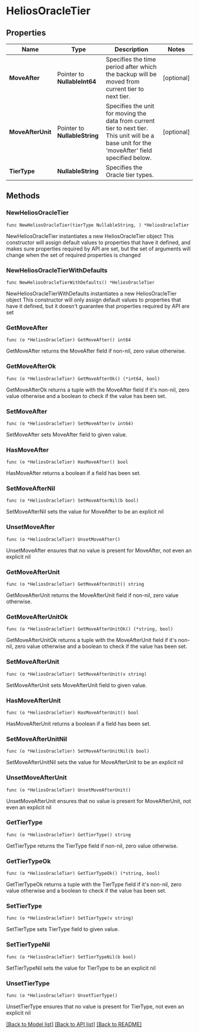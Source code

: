 # HeliosOracleTier

## Properties

Name | Type | Description | Notes
------------ | ------------- | ------------- | -------------
**MoveAfter** | Pointer to **NullableInt64** | Specifies the time period after which the backup will be moved from current tier to next tier. | [optional] 
**MoveAfterUnit** | Pointer to **NullableString** | Specifies the unit for moving the data from current tier to next tier. This unit will be a base unit for the &#39;moveAfter&#39; field specified below. | [optional] 
**TierType** | **NullableString** | Specifies the Oracle tier types. | 

## Methods

### NewHeliosOracleTier

`func NewHeliosOracleTier(tierType NullableString, ) *HeliosOracleTier`

NewHeliosOracleTier instantiates a new HeliosOracleTier object
This constructor will assign default values to properties that have it defined,
and makes sure properties required by API are set, but the set of arguments
will change when the set of required properties is changed

### NewHeliosOracleTierWithDefaults

`func NewHeliosOracleTierWithDefaults() *HeliosOracleTier`

NewHeliosOracleTierWithDefaults instantiates a new HeliosOracleTier object
This constructor will only assign default values to properties that have it defined,
but it doesn't guarantee that properties required by API are set

### GetMoveAfter

`func (o *HeliosOracleTier) GetMoveAfter() int64`

GetMoveAfter returns the MoveAfter field if non-nil, zero value otherwise.

### GetMoveAfterOk

`func (o *HeliosOracleTier) GetMoveAfterOk() (*int64, bool)`

GetMoveAfterOk returns a tuple with the MoveAfter field if it's non-nil, zero value otherwise
and a boolean to check if the value has been set.

### SetMoveAfter

`func (o *HeliosOracleTier) SetMoveAfter(v int64)`

SetMoveAfter sets MoveAfter field to given value.

### HasMoveAfter

`func (o *HeliosOracleTier) HasMoveAfter() bool`

HasMoveAfter returns a boolean if a field has been set.

### SetMoveAfterNil

`func (o *HeliosOracleTier) SetMoveAfterNil(b bool)`

 SetMoveAfterNil sets the value for MoveAfter to be an explicit nil

### UnsetMoveAfter
`func (o *HeliosOracleTier) UnsetMoveAfter()`

UnsetMoveAfter ensures that no value is present for MoveAfter, not even an explicit nil
### GetMoveAfterUnit

`func (o *HeliosOracleTier) GetMoveAfterUnit() string`

GetMoveAfterUnit returns the MoveAfterUnit field if non-nil, zero value otherwise.

### GetMoveAfterUnitOk

`func (o *HeliosOracleTier) GetMoveAfterUnitOk() (*string, bool)`

GetMoveAfterUnitOk returns a tuple with the MoveAfterUnit field if it's non-nil, zero value otherwise
and a boolean to check if the value has been set.

### SetMoveAfterUnit

`func (o *HeliosOracleTier) SetMoveAfterUnit(v string)`

SetMoveAfterUnit sets MoveAfterUnit field to given value.

### HasMoveAfterUnit

`func (o *HeliosOracleTier) HasMoveAfterUnit() bool`

HasMoveAfterUnit returns a boolean if a field has been set.

### SetMoveAfterUnitNil

`func (o *HeliosOracleTier) SetMoveAfterUnitNil(b bool)`

 SetMoveAfterUnitNil sets the value for MoveAfterUnit to be an explicit nil

### UnsetMoveAfterUnit
`func (o *HeliosOracleTier) UnsetMoveAfterUnit()`

UnsetMoveAfterUnit ensures that no value is present for MoveAfterUnit, not even an explicit nil
### GetTierType

`func (o *HeliosOracleTier) GetTierType() string`

GetTierType returns the TierType field if non-nil, zero value otherwise.

### GetTierTypeOk

`func (o *HeliosOracleTier) GetTierTypeOk() (*string, bool)`

GetTierTypeOk returns a tuple with the TierType field if it's non-nil, zero value otherwise
and a boolean to check if the value has been set.

### SetTierType

`func (o *HeliosOracleTier) SetTierType(v string)`

SetTierType sets TierType field to given value.


### SetTierTypeNil

`func (o *HeliosOracleTier) SetTierTypeNil(b bool)`

 SetTierTypeNil sets the value for TierType to be an explicit nil

### UnsetTierType
`func (o *HeliosOracleTier) UnsetTierType()`

UnsetTierType ensures that no value is present for TierType, not even an explicit nil

[[Back to Model list]](../README.md#documentation-for-models) [[Back to API list]](../README.md#documentation-for-api-endpoints) [[Back to README]](../README.md)


